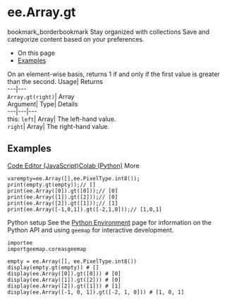  
#  ee.Array.gt
bookmark_borderbookmark Stay organized with collections  Save and categorize content based on your preferences.
  * On this page
  * [Examples](https://developers.google.com/earth-engine/apidocs/ee-array-gt#examples)


On an element-wise basis, returns 1 if and only if the first value is greater than the second. 
Usage| Returns  
---|---  
`Array.gt(right)`| Array  
Argument| Type| Details  
---|---|---  
this: `left`| Array| The left-hand value.  
`right`| Array| The right-hand value.  
## Examples
[Code Editor (JavaScript)](https://developers.google.com/earth-engine/apidocs/ee-array-gt#code-editor-javascript-sample)[Colab (Python)](https://developers.google.com/earth-engine/apidocs/ee-array-gt#colab-python-sample) More
```
varempty=ee.Array([],ee.PixelType.int8());
print(empty.gt(empty));// []
print(ee.Array([0]).gt([0]));// [0]
print(ee.Array([1]).gt([2]));// [0]
print(ee.Array([2]).gt([1]));// [1]
print(ee.Array([-1,0,1]).gt([-2,1,0]));// [1,0,1]
```
Python setup
See the [ Python Environment](https://developers.google.com/earth-engine/guides/python_install) page for information on the Python API and using `geemap` for interactive development.
```
importee
importgeemap.coreasgeemap
```
```
empty = ee.Array([], ee.PixelType.int8())
display(empty.gt(empty)) # []
display(ee.Array([0]).gt([0])) # [0]
display(ee.Array([1]).gt([2])) # [0]
display(ee.Array([2]).gt([1])) # [1]
display(ee.Array([-1, 0, 1]).gt([-2, 1, 0])) # [1, 0, 1]
```

